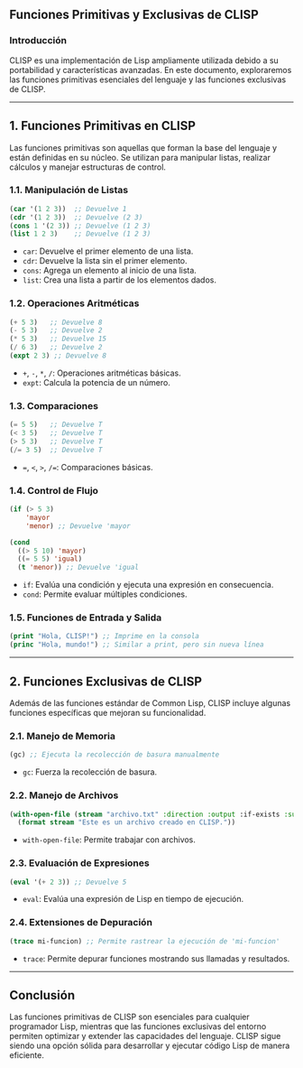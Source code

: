 ## Funciones Primitivas y Exclusivas de CLISP

### Introducción
CLISP es una implementación de Lisp ampliamente utilizada debido a su portabilidad y características avanzadas. En este documento, exploraremos las funciones primitivas esenciales del lenguaje y las funciones exclusivas de CLISP.

---

## 1. Funciones Primitivas en CLISP
Las funciones primitivas son aquellas que forman la base del lenguaje y están definidas en su núcleo. Se utilizan para manipular listas, realizar cálculos y manejar estructuras de control.

### 1.1. Manipulación de Listas

```lisp
(car '(1 2 3))  ;; Devuelve 1
(cdr '(1 2 3))  ;; Devuelve (2 3)
(cons 1 '(2 3)) ;; Devuelve (1 2 3)
(list 1 2 3)    ;; Devuelve (1 2 3)
```

- `car`: Devuelve el primer elemento de una lista.
- `cdr`: Devuelve la lista sin el primer elemento.
- `cons`: Agrega un elemento al inicio de una lista.
- `list`: Crea una lista a partir de los elementos dados.

### 1.2. Operaciones Aritméticas

```lisp
(+ 5 3)   ;; Devuelve 8
(- 5 3)   ;; Devuelve 2
(* 5 3)   ;; Devuelve 15
(/ 6 3)   ;; Devuelve 2
(expt 2 3) ;; Devuelve 8
```

- `+`, `-`, `*`, `/`: Operaciones aritméticas básicas.
- `expt`: Calcula la potencia de un número.

### 1.3. Comparaciones

```lisp
(= 5 5)   ;; Devuelve T
(< 3 5)   ;; Devuelve T
(> 5 3)   ;; Devuelve T
(/= 3 5)  ;; Devuelve T
```

- `=`, `<`, `>`, `/=`: Comparaciones básicas.

### 1.4. Control de Flujo

```lisp
(if (> 5 3)
    'mayor
    'menor) ;; Devuelve 'mayor

(cond
  ((> 5 10) 'mayor)
  ((= 5 5) 'igual)
  (t 'menor)) ;; Devuelve 'igual
```

- `if`: Evalúa una condición y ejecuta una expresión en consecuencia.
- `cond`: Permite evaluar múltiples condiciones.

### 1.5. Funciones de Entrada y Salida

```lisp
(print "Hola, CLISP!") ;; Imprime en la consola
(princ "Hola, mundo!") ;; Similar a print, pero sin nueva línea
```

---

## 2. Funciones Exclusivas de CLISP

Además de las funciones estándar de Common Lisp, CLISP incluye algunas funciones específicas que mejoran su funcionalidad.

### 2.1. Manejo de Memoria

```lisp
(gc) ;; Ejecuta la recolección de basura manualmente
```

- `gc`: Fuerza la recolección de basura.

### 2.2. Manejo de Archivos

```lisp
(with-open-file (stream "archivo.txt" :direction :output :if-exists :supersede)
  (format stream "Este es un archivo creado en CLISP."))
```

- `with-open-file`: Permite trabajar con archivos.

### 2.3. Evaluación de Expresiones

```lisp
(eval '(+ 2 3)) ;; Devuelve 5
```

- `eval`: Evalúa una expresión de Lisp en tiempo de ejecución.

### 2.4. Extensiones de Depuración

```lisp
(trace mi-funcion) ;; Permite rastrear la ejecución de 'mi-funcion'
```

- `trace`: Permite depurar funciones mostrando sus llamadas y resultados.

---

## Conclusión
Las funciones primitivas de CLISP son esenciales para cualquier programador Lisp, mientras que las funciones exclusivas del entorno permiten optimizar y extender las capacidades del lenguaje. CLISP sigue siendo una opción sólida para desarrollar y ejecutar código Lisp de manera eficiente.
